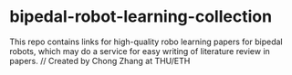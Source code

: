 # bipedal-robot-learning-collection
This repo contains links for high-quality robo learning papers for bipedal robots, which may do a service for easy writing of literature review in papers.
// Created by Chong Zhang at THU/ETH
